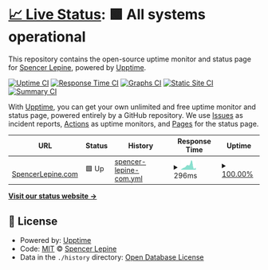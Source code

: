 # [📈 Live Status](https://spencerlepine.github.io/portfolio-site-uptime): <!--live status--> **🟩 All systems operational**

This repository contains the open-source uptime monitor and status page for [Spencer Lepine](spencerlepine.com), powered by [Upptime](https://github.com/upptime/upptime).

[![Uptime CI](https://github.com/spencerlepine/portfolio-site-uptime/workflows/Uptime%20CI/badge.svg)](https://github.com/spencerlepine/portfolio-site-uptime/actions?query=workflow%3A%22Uptime+CI%22)
[![Response Time CI](https://github.com/spencerlepine/portfolio-site-uptime/workflows/Response%20Time%20CI/badge.svg)](https://github.com/spencerlepine/portfolio-site-uptime/actions?query=workflow%3A%22Response+Time+CI%22)
[![Graphs CI](https://github.com/spencerlepine/portfolio-site-uptime/workflows/Graphs%20CI/badge.svg)](https://github.com/spencerlepine/portfolio-site-uptime/actions?query=workflow%3A%22Graphs+CI%22)
[![Static Site CI](https://github.com/spencerlepine/portfolio-site-uptime/workflows/Static%20Site%20CI/badge.svg)](https://github.com/spencerlepine/portfolio-site-uptime/actions?query=workflow%3A%22Static+Site+CI%22)
[![Summary CI](https://github.com/spencerlepine/portfolio-site-uptime/workflows/Summary%20CI/badge.svg)](https://github.com/spencerlepine/portfolio-site-uptime/actions?query=workflow%3A%22Summary+CI%22)

With [Upptime](https://upptime.js.org), you can get your own unlimited and free uptime monitor and status page, powered entirely by a GitHub repository. We use [Issues](https://github.com/spencerlepine/portfolio-site-uptime/issues) as incident reports, [Actions](https://github.com/spencerlepine/portfolio-site-uptime/actions) as uptime monitors, and [Pages](https://spencerlepine.github.io/portfolio-site-uptime) for the status page.

<!--start: status pages-->
<!-- This summary is generated by Upptime (https://github.com/upptime/upptime) -->
<!-- Do not edit this manually, your changes will be overwritten -->
<!-- prettier-ignore -->
| URL | Status | History | Response Time | Uptime |
| --- | ------ | ------- | ------------- | ------ |
| <img alt="" src="https://icons.duckduckgo.com/ip3/www.spencerlepine.com.ico" height="13"> [SpencerLepine.com](https://www.spencerlepine.com) | 🟩 Up | [spencer-lepine-com.yml](https://github.com/spencerlepine/spencerlepine.com-uptime-monitor/commits/HEAD/history/spencer-lepine-com.yml) | <details><summary><img alt="Response time graph" src="./graphs/spencer-lepine-com/response-time-week.png" height="20"> 296ms</summary><br><a href="https://spencerlepine.github.io/portfolio-site-uptime/history/spencer-lepine-com"><img alt="Response time 349" src="https://img.shields.io/endpoint?url=https%3A%2F%2Fraw.githubusercontent.com%2Fspencerlepine%2Fspencerlepine.com-uptime-monitor%2FHEAD%2Fapi%2Fspencer-lepine-com%2Fresponse-time.json"></a><br><a href="https://spencerlepine.github.io/portfolio-site-uptime/history/spencer-lepine-com"><img alt="24-hour response time 193" src="https://img.shields.io/endpoint?url=https%3A%2F%2Fraw.githubusercontent.com%2Fspencerlepine%2Fspencerlepine.com-uptime-monitor%2FHEAD%2Fapi%2Fspencer-lepine-com%2Fresponse-time-day.json"></a><br><a href="https://spencerlepine.github.io/portfolio-site-uptime/history/spencer-lepine-com"><img alt="7-day response time 296" src="https://img.shields.io/endpoint?url=https%3A%2F%2Fraw.githubusercontent.com%2Fspencerlepine%2Fspencerlepine.com-uptime-monitor%2FHEAD%2Fapi%2Fspencer-lepine-com%2Fresponse-time-week.json"></a><br><a href="https://spencerlepine.github.io/portfolio-site-uptime/history/spencer-lepine-com"><img alt="30-day response time 296" src="https://img.shields.io/endpoint?url=https%3A%2F%2Fraw.githubusercontent.com%2Fspencerlepine%2Fspencerlepine.com-uptime-monitor%2FHEAD%2Fapi%2Fspencer-lepine-com%2Fresponse-time-month.json"></a><br><a href="https://spencerlepine.github.io/portfolio-site-uptime/history/spencer-lepine-com"><img alt="1-year response time 326" src="https://img.shields.io/endpoint?url=https%3A%2F%2Fraw.githubusercontent.com%2Fspencerlepine%2Fspencerlepine.com-uptime-monitor%2FHEAD%2Fapi%2Fspencer-lepine-com%2Fresponse-time-year.json"></a></details> | <details><summary><a href="https://spencerlepine.github.io/portfolio-site-uptime/history/spencer-lepine-com">100.00%</a></summary><a href="https://spencerlepine.github.io/portfolio-site-uptime/history/spencer-lepine-com"><img alt="All-time uptime 99.98%" src="https://img.shields.io/endpoint?url=https%3A%2F%2Fraw.githubusercontent.com%2Fspencerlepine%2Fspencerlepine.com-uptime-monitor%2FHEAD%2Fapi%2Fspencer-lepine-com%2Fuptime.json"></a><br><a href="https://spencerlepine.github.io/portfolio-site-uptime/history/spencer-lepine-com"><img alt="24-hour uptime 100.00%" src="https://img.shields.io/endpoint?url=https%3A%2F%2Fraw.githubusercontent.com%2Fspencerlepine%2Fspencerlepine.com-uptime-monitor%2FHEAD%2Fapi%2Fspencer-lepine-com%2Fuptime-day.json"></a><br><a href="https://spencerlepine.github.io/portfolio-site-uptime/history/spencer-lepine-com"><img alt="7-day uptime 100.00%" src="https://img.shields.io/endpoint?url=https%3A%2F%2Fraw.githubusercontent.com%2Fspencerlepine%2Fspencerlepine.com-uptime-monitor%2FHEAD%2Fapi%2Fspencer-lepine-com%2Fuptime-week.json"></a><br><a href="https://spencerlepine.github.io/portfolio-site-uptime/history/spencer-lepine-com"><img alt="30-day uptime 100.00%" src="https://img.shields.io/endpoint?url=https%3A%2F%2Fraw.githubusercontent.com%2Fspencerlepine%2Fspencerlepine.com-uptime-monitor%2FHEAD%2Fapi%2Fspencer-lepine-com%2Fuptime-month.json"></a><br><a href="https://spencerlepine.github.io/portfolio-site-uptime/history/spencer-lepine-com"><img alt="1-year uptime 99.98%" src="https://img.shields.io/endpoint?url=https%3A%2F%2Fraw.githubusercontent.com%2Fspencerlepine%2Fspencerlepine.com-uptime-monitor%2FHEAD%2Fapi%2Fspencer-lepine-com%2Fuptime-year.json"></a></details>

<!--end: status pages-->

[**Visit our status website →**](https://spencerlepine.github.io/portfolio-site-uptime)

## 📄 License

- Powered by: [Upptime](https://github.com/upptime/upptime)
- Code: [MIT](./LICENSE) © [Spencer Lepine](spencerlepine.com)
- Data in the `./history` directory: [Open Database License](https://opendatacommons.org/licenses/odbl/1-0/)

